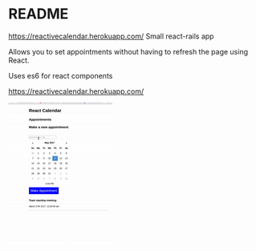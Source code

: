 # README
https://reactivecalendar.herokuapp.com/
Small react-rails app

Allows you to set appointments without having to refresh the page using React.

Uses es6 for react components  

https://reactivecalendar.herokuapp.com/

![alt text](https://github.com/DaniVSainz/calendar-react-rails/blob/master/ezgif.com-crop.gif)

